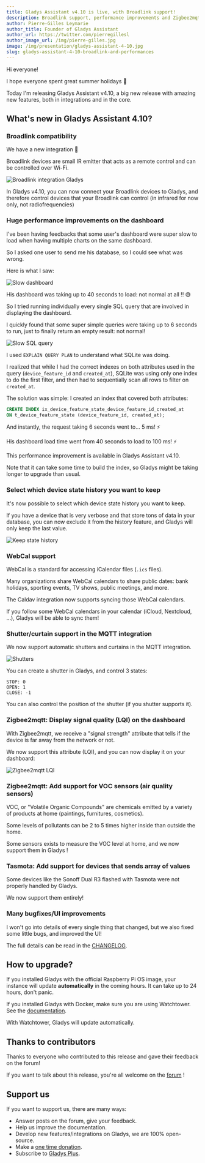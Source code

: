 ```yaml
---
title: Gladys Assistant v4.10 is live, with Broadlink support!
description: Broadlink support, performance improvements and Zigbee2mqtt new capabilities
author: Pierre-Gilles Leymarie
author_title: Founder of Gladys Assistant
author_url: https://twitter.com/pierregillesl
author_image_url: /img/pierre-gilles.jpg
image: /img/presentation/gladys-assistant-4-10.jpg
slug: gladys-assistant-4-10-broadlink-and-performances
---
```


Hi everyone!

I hope everyone spent great summer holidays 🙂

Today I'm releasing Gladys Assistant v4.10, a big new release with amazing new features, both in integrations and in the core.

<!--truncate-->

## What's new in Gladys Assistant 4.10?

### Broadlink compatibility

We have a new integration 🎉

Broadlink devices are small IR emitter that acts as a remote control and can be controlled over Wi-Fi.

![Broadlink integration Gladys](../static/img/articles/en/gladys-4-10/broadlink.jpg)

In Gladys v4.10, you can now connect your Broadlink devices to Gladys, and therefore control devices that your Broadlink can control (in infrared for now only, not radiofrequencies)

### Huge performance improvements on the dashboard

I've been having feedbacks that some user's dashboard were super slow to load when having multiple charts on the same dashboard.

So I asked one user to send me his database, so I could see what was wrong.

Here is what I saw:

![Slow dashboard](../static/img/articles/en/gladys-4-10/slow-dashboard.png)

His dashboard was taking up to 40 seconds to load: not normal at all !! 😅

So I tried running individually every single SQL query that are involved in displaying the dashboard.

I quickly found that some super simple queries were taking up to 6 seconds to run, just to finally return an empty result: not normal!

![Slow SQL query](../static/img/articles/en/gladys-4-10/slow-sql-query.png)

I used `EXPLAIN QUERY PLAN` to understand what SQLite was doing.

I realized that while I had the correct indexes on both attributes used in the query (`device_feature_id` and `created_at`), SQLite was using only one index to do the first filter, and then had to sequentially scan all rows to filter on `created_at`.

The solution was simple: I created an index that covered both attributes:

```sql
CREATE INDEX ix_device_feature_state_device_feature_id_created_at
ON t_device_feature_state (device_feature_id, created_at);
```

And instantly, the request taking 6 seconds went to... 5 ms! ⚡

His dashboard load time went from 40 seconds to load to 100 ms! ⚡

This performance improvement is available in Gladys Assistant v4.10.

Note that it can take some time to build the index, so Gladys might be taking longer to upgrade than usual.

### Select which device state history you want to keep

It's now possible to select which device state history you want to keep.

If you have a device that is very verbose and that store tons of data in your database, you can now exclude it from the history feature, and Gladys will only keep the last value.

![Keep state history](../static/img/articles/en/gladys-4-10/keep-state-history.png)

### WebCal support

WebCal is a standard for accessing iCalendar files (`.ics` files).

Many organizations share WebCal calendars to share public dates: bank holidays, sporting events, TV shows, public meetings, and more.

The Caldav integration now supports syncing those WebCal calendars.

If you follow some WebCal calendars in your calendar (iCloud, Nextcloud, ...), Gladys will be able to sync them!

### Shutter/curtain support in the MQTT integration

We now support automatic shutters and curtains in the MQTT integration.

![Shutters](../static/img/articles/en/gladys-4-10/shutters.png)

You can create a shutter in Gladys, and control 3 states:

```
STOP: 0
OPEN: 1
CLOSE: -1
```

You can also control the position of the shutter (if you shutter supports it).

### Zigbee2mqtt: Display signal quality (LQI) on the dashboard

With Zigbee2mqtt, we receive a "signal strength" attribute that tells if the device is far away from the network or not.

We now support this attribute (LQI), and you can now display it on your dashboard:

![Zigbee2mqtt LQI](../static/img/articles/en/gladys-4-10/z2m-lqi.png)

### Zigbee2mqtt: Add support for VOC sensors (air quality sensors)

VOC, or "Volatile Organic Compounds" are chemicals emitted by a variety of products at home (paintings, furnitures, cosmetics).

Some levels of pollutants can be 2 to 5 times higher inside than outside the home.

Some sensors exists to measure the VOC level at home, and we now support them in Gladys !

### Tasmota: Add support for devices that sends array of values

Some devices like the Sonoff Dual R3 flashed with Tasmota were not properly handled by Gladys.

We now support them entirely!

### Many bugfixes/UI improvements

I won't go into details of every single thing that changed, but we also fixed some little bugs, and improved the UI!

The full details can be read in the [CHANGELOG](https://github.com/GladysAssistant/Gladys/releases/tag/v4.10.0).

## How to upgrade?

If you installed Gladys with the official Raspberry Pi OS image, your instance will update **automatically** in the coming hours. It can take up to 24 hours, don't panic.

If you installed Gladys with Docker, make sure you are using Watchtower. See the [documentation](/docs/installation/docker#auto-upgrade-gladys-with-watchtower).

With Watchtower, Gladys will update automatically.

## Thanks to contributors

Thanks to everyone who contributed to this release and gave their feedback on the forum!

If you want to talk about this release, you're all welcome on the [forum](https://en-community.gladysassistant.com/) !

## Support us

If you want to support us, there are many ways:

- Answer posts on the forum, give your feedback.
- Help us improve the documentation.
- Develop new features/integrations on Gladys, we are 100% open-source.
- Make a [one time donation](https://www.buymeacoffee.com/gladysassistant).
- Subscribe to [Gladys Plus](/plus).
